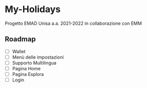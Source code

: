 # My-Holidays
Progetto EMAD Unisa a.a. 2021-2022 in collaborazione con EMM


## Roadmap

- [ ] Wallet
- [ ] Menù delle impostazioni
- [ ] Supporto Multilingua
- [ ] Pagina Home
- [ ] Pagina Esplora
- [ ] Login
